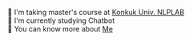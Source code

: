 🌱 I'm taking master's course at [Konkuk Univ. NLPLAB](http://nlp.konkuk.ac.kr/)       
🌟 I'm currently studying Chatbot   
📃 You can know more about [Me](https://10kH.github.io)     
